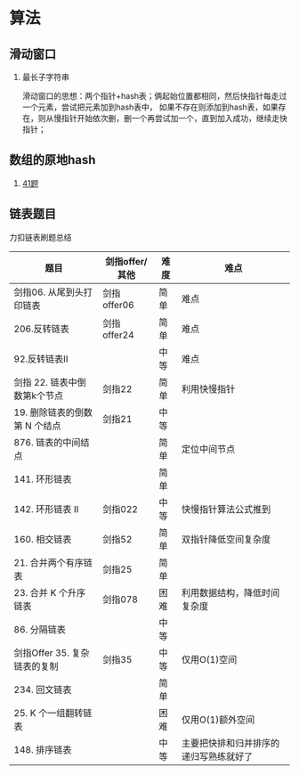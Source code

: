 # 算法

## 滑动窗口
1. 最长子字符串

   滑动窗口的思想：两个指针+hash表；俩起始位置都相同，然后快指针每走过一个元素，尝试把元素加到hash表中，
   如果不存在则添加到hash表，如果存在，则从慢指针开始依次删，删一个再尝试加一个，直到加入成功，继续走快指针；


## 数组的原地hash
1. [41题](./hard/firstMissingPositive.go)


## 链表题目
力扣链表刷题总结

| 题目                  | 剑指offer/其他 | 难度 | 难点                  |
|---------------------|------------|----|---------------------|
| 剑指06. 从尾到头打印链表      | 剑指offer06  | 简单 | 难点                  |
| 206.反转链表            | 剑指offer24  | 简单 | 难点                  |
| 92.反转链表II           |            | 中等 | 难点                  |
| 剑指 22. 链表中倒数第k个节点   | 剑指22       | 简单 | 利用快慢指针              |
| 19. 删除链表的倒数第 N 个结点  | 剑指21       | 中等 |                     |
| 876. 链表的中间结点        |            | 简单 | 定位中间节点              |
| 141. 环形链表           |            | 简单 |                     |
| 142. 环形链表 II        | 剑指022      | 中等 | 快慢指针算法公式推到          |
| 160. 相交链表           | 剑指52       | 简单 | 双指针降低空间复杂度          |
| 21. 合并两个有序链表        | 剑指25       | 简单 |                     |
| 23. 合并 K 个升序链表      | 剑指078      | 困难 | 利用数据结构，降低时间复杂度      |
| 86. 分隔链表            |            | 中等 |                     |
| 剑指Offer 35. 复杂链表的复制 | 剑指35       | 中等 | 仅用O(1)空间            |
| 234. 回文链表           |            | 简单 |                     |
| 25. K 个一组翻转链表       |            | 困难 | 仅用O(1)额外空间          |
| 148. 排序链表           |            | 中等 | 主要把快排和归并排序的递归写熟练就好了 |

